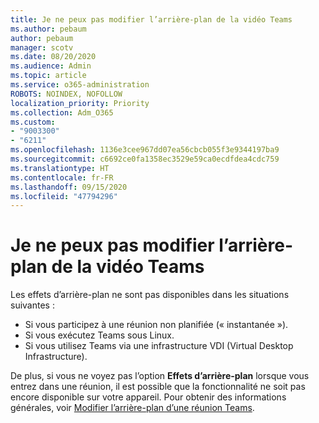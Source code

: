 ```yaml
---
title: Je ne peux pas modifier l’arrière-plan de la vidéo Teams
ms.author: pebaum
author: pebaum
manager: scotv
ms.date: 08/20/2020
ms.audience: Admin
ms.topic: article
ms.service: o365-administration
ROBOTS: NOINDEX, NOFOLLOW
localization_priority: Priority
ms.collection: Adm_O365
ms.custom:
- "9003300"
- "6211"
ms.openlocfilehash: 1136e3cee967dd07ea56cbcb055f3e9344197ba9
ms.sourcegitcommit: c6692ce0fa1358ec3529e59ca0ecdfdea4cdc759
ms.translationtype: HT
ms.contentlocale: fr-FR
ms.lasthandoff: 09/15/2020
ms.locfileid: "47794296"
---
```

# <a name="cant-change-background-in-teams-video"></a>Je ne peux pas modifier l’arrière-plan de la vidéo Teams

Les effets d’arrière-plan ne sont pas disponibles dans les situations suivantes :

- Si vous participez à une réunion non planifiée (« instantanée »).
- Si vous exécutez Teams sous Linux.
- Si vous utilisez Teams via une infrastructure VDI (Virtual Desktop Infrastructure).

De plus, si vous ne voyez pas l’option **Effets d’arrière-plan** lorsque vous entrez dans une réunion, il est possible que la fonctionnalité ne soit pas encore disponible sur votre appareil. Pour obtenir des informations générales, voir [Modifier l’arrière-plan d’une réunion Teams](https://support.microsoft.com/office/change-your-background-for-a-teams-meeting-f77a2381-443a-499d-825e-509a140f4780).
